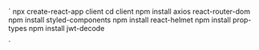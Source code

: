 `
npx create-react-app client
cd client
npm install axios react-router-dom 
npm install styled-components
npm install react-helmet
npm install prop-types
npm install jwt-decode


`